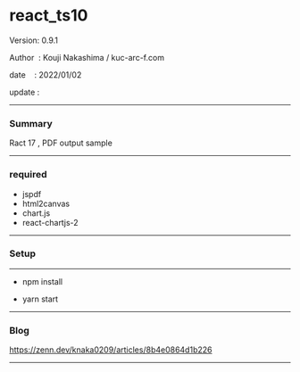 ﻿# react_ts10

 Version: 0.9.1

 Author  : Kouji Nakashima / kuc-arc-f.com

 date    : 2022/01/02 

 update  :

***
### Summary

Ract 17 , PDF output sample

***
### required

* jspdf
* html2canvas
* chart.js
* react-chartjs-2

***
### Setup

***
* npm install

* yarn start


***
### Blog

https://zenn.dev/knaka0209/articles/8b4e0864d1b226

***

